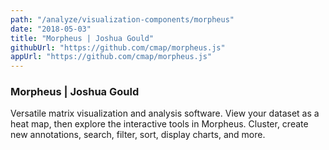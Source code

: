```yaml
---
path: "/analyze/visualization-components/morpheus"
date: "2018-05-03"
title: "Morpheus | Joshua Gould"
githubUrl: "https://github.com/cmap/morpheus.js"
appUrl: "https://github.com/cmap/morpheus.js"
---
```


### Morpheus | Joshua Gould

Versatile matrix visualization and analysis software. View your dataset as a heat map, then explore the interactive tools in Morpheus. Cluster, create new annotations, search, filter, sort, display charts, and more.

